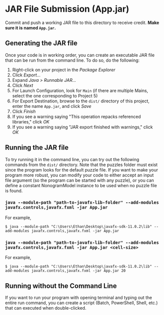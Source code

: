 # JAR File Submission (App.jar)

Commit and push a working JAR file to this directory to receive credit.
**Make sure it is named `App.jar`.**

## Generating the JAR file

Once your code is in working order, you can create an executable JAR
file that can be run from the command line. To do so, do the following:

1. Right-click on your project in the _Package Explorer_
1. Click _Export..._
1. Expand _Java > Runnable JAR..._
1. Click _Next_
1. For Launch Configuration, look for `Main` (if there are multiple Mains,
   select the one corresponding to Project 5)
1. For Export Destination, browse to the `dist/` directory of this project,
   enter the name `App.jar`, and click _Save_
1. Click _Finish_
1. If you see a warning saying "This operation repacks referenced libraries,"
   click _OK_
1. If you see a warning saying "JAR export finished with warnings,"
   click _OK_

## Running the JAR file

To try running it in the command line, you can try out the following commands from
the `dist/` directory. Note that the puzzles folder must exist since the program
looks for the default puzzle file. If you want to make your program more robust,
you can modify your code to either accept an input file argument (so the program
can be started with any puzzle), or you can define a constant NonogramModel
instance to be used when no puzzle file is found.

### `java --module-path "path-to-javafx-lib-folder" --add-modules javafx.controls,javafx.fxml -jar App.jar`

For example,

```console
$ java --module-path "C:\Users\Ethan\Desktop\javafx-sdk-11.0.2\lib" --add-modules javafx.controls,javafx.fxml -jar App.jar
```

### `java --module-path "path-to-javafx-lib-folder" --add-modules javafx.controls,javafx.fxml -jar App.jar <cell-size> `

For example,

```console
$ java --module-path "C:\Users\Ethan\Desktop\javafx-sdk-11.0.2\lib" --add-modules javafx.controls,javafx.fxml -jar App.jar 20
```

## Running without the Command Line

If you want to run your program with opening terminal and typing out the entire
run command, you can create a script (Batch, PowerShell, Shell, etc.) that can
executed when double-clicked.
